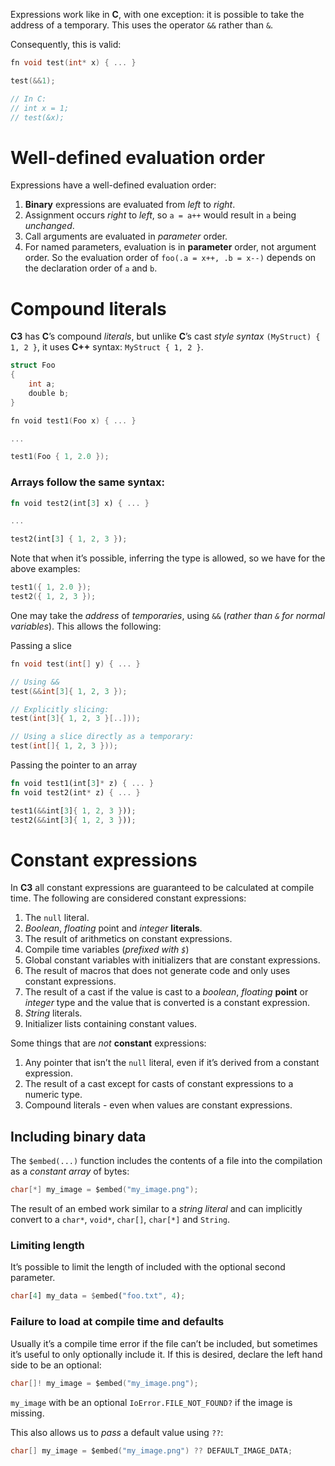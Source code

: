 Expressions work like in __C__, with one exception: it is possible to take the address of a temporary.
This uses the operator `&&` rather than `&`.

Consequently, this is valid:
```c
fn void test(int* x) { ... }

test(&&1);

// In C:
// int x = 1;
// test(&x);
```

# Well-defined evaluation order
Expressions have a well-defined evaluation order:

  1. __Binary__ expressions are evaluated from _left_ to _right_.
  2. Assignment occurs _right_ to _left_, so `a = a++` would result in `a` being _unchanged_.
  3. Call arguments are evaluated in _parameter_ order.
  4. For named parameters, evaluation is in __parameter__ order, not argument order. So the evaluation order of `foo(.a = x++, .b = x--)` depends on the declaration order of `a` and `b`.

# Compound literals
__C3__ has __C__’s compound _literals_, but unlike __C__’s cast _style syntax_ `(MyStruct) { 1, 2 }`, it uses __C++__ syntax: `MyStruct { 1, 2 }`.
```go
struct Foo
{
    int a;
    double b;
}

fn void test1(Foo x) { ... }

...

test1(Foo { 1, 2.0 });
```

### Arrays follow the same syntax:
```rust
fn void test2(int[3] x) { ... }

...

test2(int[3] { 1, 2, 3 });
```

Note that when it’s possible, inferring the type is allowed, so we have for the above examples:
```c
test1({ 1, 2.0 });
test2({ 1, 2, 3 });
```

One may take the _address_ of _temporaries_, using `&&` (_rather than `&` for normal variables_).
This allows the following:

Passing a slice
```c
fn void test(int[] y) { ... }

// Using &&
test(&&int[3]{ 1, 2, 3 });

// Explicitly slicing:
test(int[3]{ 1, 2, 3 }[..]));

// Using a slice directly as a temporary:
test(int[]{ 1, 2, 3 }));
```

Passing the pointer to an array
```rust
fn void test1(int[3]* z) { ... }
fn void test2(int* z) { ... }

test1(&&int[3]{ 1, 2, 3 }));
test2(&&int[3]{ 1, 2, 3 }));
```

# Constant expressions
In __C3__ all constant expressions are guaranteed to be calculated at compile time.
The following are considered constant expressions:

  1. The `null` literal.
  2. _Boolean_, _floating_ point and _integer_ __literals__.
  3. The result of arithmetics on constant expressions.
  4. Compile time variables (_prefixed with `$`_)
  5. Global constant variables with initializers that are constant expressions.
  6. The result of macros that does not generate code and only uses constant expressions.
  7. The result of a cast if the value is cast to a _boolean_, _floating_ __point__ or _integer_ type and the value that is converted is a constant expression.
  8. _String_ literals.
  9. Initializer lists containing constant values.

Some things that are _not_ __constant__ expressions:

  1. Any pointer that isn’t the `null` literal, even if it’s derived from a constant expression.
  2. The result of a cast except for casts of constant expressions to a numeric type.
  3. Compound literals - even when values are constant expressions.

## Including binary data
The `$embed(...)` function includes the contents of a file into the compilation as a _constant array_ of bytes:

```c
char[*] my_image = $embed("my_image.png");
```
The result of an embed work similar to a _string literal_ and can implicitly convert to a `char*`, `void*`, `char[]`, `char[*]` and `String`.

### Limiting length
It’s possible to limit the length of included with the optional second parameter.
```rust
char[4] my_data = $embed("foo.txt", 4);
```

### Failure to load at compile time and defaults
Usually it’s a compile time error if the file can’t be included, but sometimes it’s useful to only optionally include it.
If this is desired, declare the left hand side to be an optional:
```c
char[]! my_image = $embed("my_image.png");
```

`my_image` with be an optional `IoError.FILE_NOT_FOUND?` if the image is missing.

This also allows us to _pass_ a default value using `??`:
```c
char[] my_image = $embed("my_image.png") ?? DEFAULT_IMAGE_DATA;
```